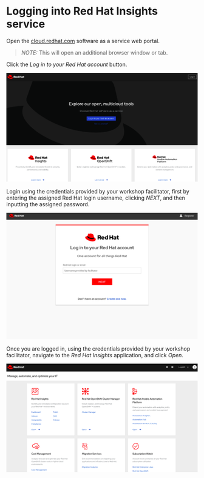 # Logging into Red Hat Insights service   

Open the <a href="https://cloud.redhat.com" target="_blank">cloud.redhat.com</a>
software as a service web portal.

>_NOTE:_ This will open an additional browser window or tab.


Click the _Log in to your Red Hat account_ button.

![cloud.redhat.com Login](/sql-server-insights/assets/cloud.redhat.com-homepage-new.png)


Login using the credentials provided by your workshop facilitator, first by entering the assigned Red Hat login username, clicking _NEXT_, and then inputting the assigned password.

![Red Hat Login screen](/sql-server-insights/assets/redhat-login-new.png)

Once you are logged in, using the credentials provided by your workshop facilitator, navigate to the _Red Hat Insights_ application, and click _Open_.


![cloud.redhat.com Homepage](/sql-server-insights/assets/cloud.redhat.com-homepage-postlogin-new.png)
